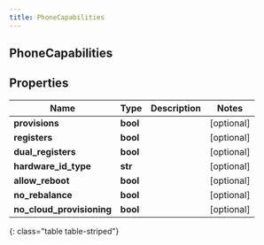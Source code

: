 ```yaml
---
title: PhoneCapabilities
---
```

## PhoneCapabilities

## Properties

|Name | Type | Description | Notes|
|------------ | ------------- | ------------- | -------------|
| **provisions** | **bool** |  | [optional] |
| **registers** | **bool** |  | [optional] |
| **dual_registers** | **bool** |  | [optional] |
| **hardware_id_type** | **str** |  | [optional] |
| **allow_reboot** | **bool** |  | [optional] |
| **no_rebalance** | **bool** |  | [optional] |
| **no_cloud_provisioning** | **bool** |  | [optional] |
{: class="table table-striped"}



